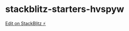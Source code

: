 # stackblitz-starters-hvspyw

[Edit on StackBlitz ⚡️](https://stackblitz.com/edit/stackblitz-starters-hvspyw)